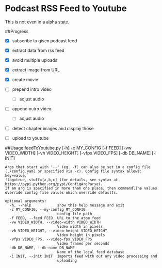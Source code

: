 # Podcast RSS Feed to Youtube
 
This is not even in a alpha state. 

##Progress

- [x] subscribe to given podcast feed
- [x] extract data from rss feed
- [x] avoid multiple uploads
- [x] extract image from URL
- [x] create movie
- [ ] prepend intro video
    - [ ] adjust audio
- [ ] append outro video
    - [ ] adjust audio
- [ ] detect chapter images and display those
- [ ] upload to youtube 
 

##Usage
    feedToYoutube.py [-h] -c MY_CONFIG [-f FEED] [-vw VIDEO_WIDTH]
                     [-vh VIDEO_HEIGHT] [-vfps VIDEO_FPS] [-db DB_NAME] [-i INIT]
    
    Args that start with '--' (eg. -f) can also be set in a config file
    (./config.yaml or specified via -c). Config file syntax allows: key=value,
    flag=true, stuff=[a,b,c] (for details, see syntax at https://pypi.python.org/pypi/ConfigArgParse).
    If an arg is specified in more than one place, then commandline values
    override config file values which override defaults.
    
    optional arguments:
      -h, --help            show this help message and exit
      -c MY_CONFIG, --my-config MY_CONFIG
                            config file path
      -f FEED, --feed FEED  URL to the atom feed
      -vw VIDEO_WIDTH, --video-width VIDEO_WIDTH
                            Video width in pixels
      -vh VIDEO_HEIGHT, --video-height VIDEO_HEIGHT
                            Video height in pixels
      -vfps VIDEO_FPS, --video-fps VIDEO_FPS
                            Video frames per seconds
      -db DB_NAME, --db-name DB_NAME
                            Name of the local feed database
      -i INIT, --init INIT  Imports feed with out any video processing and
                            uploading
